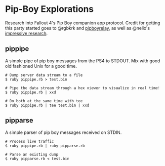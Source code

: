 # Pip-Boy Explorations

Research into Fallout 4's Pip Boy companion app protocol. Credit for getting this party started goes to @rgbkrk and [pipboyrelay](https://github.com/rgbkrk/pipboyrelay), as well as @nelix's [impressive research](https://github.com/rgbkrk/pipboyrelay/pull/2).

## pippipe

A simple pipe of pip boy messages from the PS4 to STDOUT. Mix with good old fashioned Unix for a good time.

```
# Dump server data stream to a file
$ ruby pippipe.rb > test.bin

# Pipe the data stream through a hex viewer to visualize in real time!
$ ruby pippipe.rb | xxd

# Do both at the same time with tee
$ ruby pippipe.rb | tee test.bin | xxd
```

## pipparse

A simple parser of pip boy messages received on STDIN.

```
# Process live traffic
$ ruby pippipe.rb | ruby pipparse.rb

# Parse an existing dump
$ ruby pipparse.rb < test.bin
```
